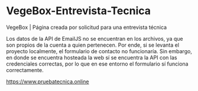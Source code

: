 # VegeBox-Entrevista-Tecnica
VegeBox | Página creada por solicitud para una entrevista técnica

Los datos de la API de EmailJS no se encuentran en los archivos, ya que son propios de la cuenta a quien pertenecen. Por ende, si se levanta el proyecto localmente, el formulario de contacto no funcionaría. Sin embargo, en donde se encuentra hosteada la web sí se encuentra la API con las credenciales correctas, por lo que en ese entorno el formulario sí funciona correctamente.

https://www.pruebatecnica.online
